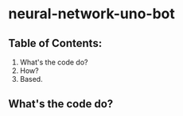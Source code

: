 # neural-network-uno-bot
## Table of Contents:
1. What's the code do?
2. How?
3. Based.

## What's the code do?